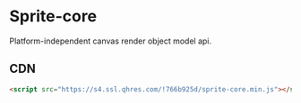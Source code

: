 # Sprite-core

Platform-independent canvas render object model api.

## CDN

```html
<script src="https://s4.ssl.qhres.com/!766b925d/sprite-core.min.js"></script>
```

